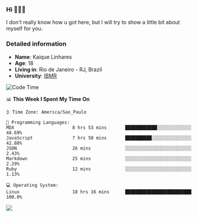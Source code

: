### Hi 🙋🏽‍♂️

I don't really know how u got here, but I will try to show a little bit about myself for you.

### Detailed information

* **Name**: Kaique Linhares
* **Age**: 18
* **Living in**: Rio  de Janeiro - RJ, Brazil
* **University**: [IBMR](https://www.ibmr.br/)

<!--START_SECTION:waka-->
![Code Time](http://img.shields.io/badge/Code%20Time-405%20hrs%2017%20mins-blue)

📊 **This Week I Spent My Time On** 

```text
⌚︎ Time Zone: America/Sao_Paulo

💬 Programming Languages: 
MDX                      8 hrs 53 mins       ████████████░░░░░░░░░░░░░   48.69% 
JavaScript               7 hrs 50 mins       ██████████░░░░░░░░░░░░░░░   42.88% 
JSON                     26 mins             ░░░░░░░░░░░░░░░░░░░░░░░░░   2.43% 
Markdown                 25 mins             ░░░░░░░░░░░░░░░░░░░░░░░░░   2.29% 
Ruby                     12 mins             ░░░░░░░░░░░░░░░░░░░░░░░░░   1.13%

💻 Operating System: 
Linux                    18 hrs 16 mins      █████████████████████████   100.0%

```


<!--END_SECTION:waka-->

<a href="https://www.linkedin.com/in/kaique-linhares-25a840208/"  target="_blank"><img src="https://img.shields.io/badge/-LinkedIn-%230077B5?style=for-the-badge&logo=linkedin&logoColor=white" target="_blank"></a>
